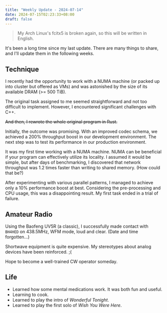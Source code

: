 ```yaml
---
title: "Weekly Update - 2024-07-14"
date: 2024-07-15T02:23:33+08:00
draft: false
---
```


> My Arch Linux's fcitx5 is broken again, so this will be written in English.

It's been a long time since my last update. There are many things to share, and I'll update them in the following weeks.

## Technique

I recently had the opportunity to work with a NUMA machine (or packed up into cluster but offered as VMs) and was astonished by the size of its available DRAM (>= 500 TiB).

The original task assigned to me seemed straightforward and not too difficult to implement. However, I encountered significant challenges with C++.

~~And then, I rewrote the whole original program in Rust.~~

Initially, the outcome was promising. With an improved codec schema, we achieved a 200% throughput boost in our development environment. The next step was to test its performance in our production environment.

It was my first time working with a NUMA machine. NUMA can be beneficial if your program can effectively utilize its locality. I assumed it would be simple, but after days of benchmarking, I discovered that network throughput was 1.2 times faster than writing to shared memory. (How could that be?)

After experimenting with various parallel patterns, I managed to achieve only a 10% performance boost at best. Considering the pre-processing and CPU usage, this was a disappointing result. My first task ended in a trial of failure.

## Amateur Radio

Using the Baofeng UV5R (a classic), I successfully made contact with `BH4HED` on 438.5MHz, WFM mode, loud and clear. (Date and time forgotten...)

Shortwave equipment is quite expensive. My stereotypes about analog devices have been reinforced. ;(

Hope to become a well-trained CW operator someday.

## Life

- Learned how some mental medications work. It was both fun and useful.
- Learning to cook.
- Learned to play the intro of _Wonderful Tonight_.
- Learned to play the first solo of _Wish You Were Here_.
